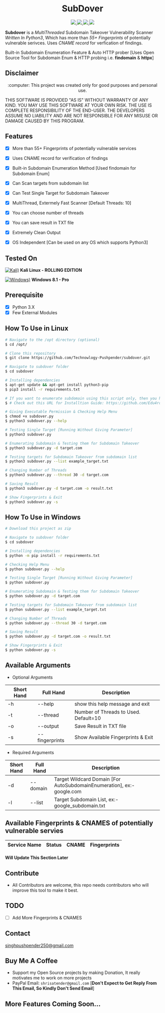 <h1 align="center">SubDover</h1>
<p align="center">
    <a href="https://python.org">
    <img src="https://img.shields.io/badge/Python-3.7-green.svg">
  </a>
  <a href="https://github.com/Technowlogy-Pushpender/subdover/blob/master/LICENSE">
    <img src="https://img.shields.io/badge/License-BSD%203-lightgrey.svg">
  </a>
  <a href="https://github.com/Technowlogy-Pushpender/subdover/releases">
    <img src="https://img.shields.io/badge/Release-1.0-blue.svg">
  </a>
    <a href="https://github.com/Technowlogy-Pushpender/subdover">
    <img src="https://img.shields.io/badge/Open%20Source-%E2%9D%A4-brightgreen.svg">
  </a>
</p>

**Subdover** is a *MultiThreaded* Subdomain Takeover Vulnerability Scanner *Written In Python3*, Which has more than *55+ Fingerprints* of potentially vulnerable serivces. Uses *CNAME record* for verfication of findings. 

Built-in Subdomain Enumeration Feature & Auto HTTP prober [Uses Open Source Tool for Subdomain Enum & HTTP probing i.e. **findomain** & **httpx**]

## Disclaimer
<p align="center">
  :computer: This project was created only for good purposes and personal use.
</p>

THIS SOFTWARE IS PROVIDED "AS IS" WITHOUT WARRANTY OF ANY KIND. YOU MAY USE THIS SOFTWARE AT YOUR OWN RISK. THE USE IS COMPLETE RESPONSIBILITY OF THE END-USER. THE DEVELOPERS ASSUME NO LIABILITY AND ARE NOT RESPONSIBLE FOR ANY MISUSE OR DAMAGE CAUSED BY THIS PROGRAM.

## Features
- [x] More than 55+ Fingerprints of potentially vulnerable services
- [x] Uses CNAME record for verification of findings
- [x] Built-in Subdomain Enumeration Method [Used findomain for Subdomain Enum]
- [x] Can Scan targets from subdomain list
- [x] Can Test Single Target for Subdomain Takeover 
- [x] MultiThread, Extermely Fast Scanner [Default Threads: 10]
- [x] You can choose number of threads
- [X] You can save result in TXT file
- [x] Extremely Clean Output
- [x] OS Independent [Can be used on any OS which supports Python3]


## Tested On
[![Kali)](https://www.google.com/s2/favicons?domain=https://www.kali.org/)](https://www.kali.org) **Kali Linux - ROLLING EDITION**

[![Windows)](https://www.google.com/s2/favicons?domain=https://www.microsoft.com/en-in/windows/)](https://www.microsoft.com/en-in/windows/) **Windows 8.1 - Pro**

## Prerequisite
- [x] Python 3.X
- [x] Few External Modules

## How To Use in Linux
```bash
# Navigate to the /opt directory (optional)
$ cd /opt/

# Clone this repository
$ git clone https://github.com/Technowlogy-Pushpender/subdover.git

# Navigate to subdover folder
$ cd subdover

# Installing dependencies
$ apt-get update && apt-get install python3-pip
$ pip3 install -r requirements.txt

# If you want to enumerate subdomain using this script only, then you have to install findomain in your OS
$ # Check out this URL for Installtion Guide: https://github.com/Edu4rdSHL/findomain

# Giving Executable Permission & Checking Help Menu
$ chmod +x subdover.py
$ python3 subdover.py --help

# Testing Single Target [Running Without Giving Parameter]
$ python3 subdover.py

# Enumerating Subdomain & Testing them for Subdomain Takeover
$ python3 subdover.py -d target.com 

# Testing targets for Subdomain Takeover from subdomain list
$ python3 subdover.py --list example_target.txt 

# Changing Number of Threads
$ python3 subdover.py --thread 30 -d target.com

# Saving Result
$ python3 subdover.py -d target.com -o result.txt

# Show Fingerprints & Exit
$ python3 subdover.py -s

```

## How To Use in Windows
```bash
# Download this project as zip

# Navigate to subdover folder
$ cd subdover

# Installing dependencies
$ python -m pip install -r requirements.txt

# Checking Help Menu
$ python subdover.py --help

# Testing Single Target [Running Without Giving Parameter]
$ python subdover.py

# Enumerating Subdomain & Testing them for Subdomain Takeover
$ python subdover.py -d target.com 

# Testing targets for Subdomain Takeover from subdomain list
$ python subdover.py --list example_target.txt 

# Changing Number of Threads
$ python subdover.py --thread 30 -d target.com

# Saving Result
$ python subdover.py -d target.com -o result.txt

# Show Fingerprints & Exit
$ python subdover.py -s

```

## Available Arguments 
* Optional Arguments

| Short Hand  | Full Hand | Description |
| ----------  | --------- | ----------- |
| -h          | --help    | show this help message and exit |
| -t          | --thread  | Number of Threads to Used. Default=10 |
| -o          | --output  | Save Result in TXT file|
| -s         | --fingerprints  | Show Available Fingerprints & Exit|                  

* Required Arguments

| Short Hand  | Full Hand | Description |
| ----------  | --------- | ----------- |
| -d          | --domain  | Target Wildcard Domain [For AutoSubdomainEnumeration], ex:- google.com |
| -l          | --list    | Target Subdomain List, ex:- google_subdomain.txt |

## Available Fingerprints & CNAMES of potentially vulnerable servies

| Service Name | Status | CNAME | Fingerprints |
| ------------ | ------ | ----- | ------------ |

#### Will Update This Section Later

## Contribute

* All Contributors are welcome, this repo needs contributors who will improve this tool to make it best.

## TODO

- [ ] Add More Fingerprints & CNAMES 

## Contact

singhpushpender250@gmail.com 

## Buy Me A Coffee

* Support my Open Source projects by making Donation, It really motivates me to work on more projects
* PayPal Email: `shrisatender@gmail.com` [**Don't Expect to Get Reply From This Email, So Kindly Don't Send Email**]

## More Features Coming Soon...
                        
                        

